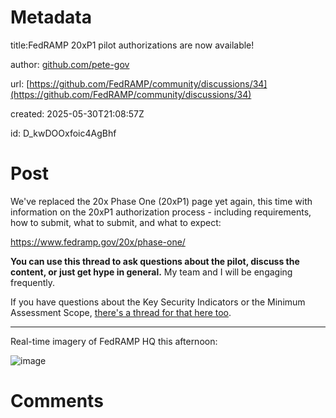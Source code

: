 # Metadata

title:FedRAMP 20xP1 pilot authorizations are now available!

author: [github.com/pete-gov](https://github.com/pete-gov)

url: [https://github.com/FedRAMP/community/discussions/34](https://github.com/FedRAMP/community/discussions/34)

created: 2025-05-30T21:08:57Z

id: D_kwDOOxfoic4AgBhf



# Post

We've replaced the 20x Phase One (20xP1) page yet again, this time with information on the 20xP1 authorization process - including requirements, how to submit, what to submit, and what to expect:

https://www.fedramp.gov/20x/phase-one/

**You can use this thread to ask questions about the pilot, discuss the content, or just get hype in general.** My team and I will be engaging frequently. 

If you have questions about the Key Security Indicators or the Minimum Assessment Scope, [there's a thread for that here too](https://github.com/FedRAMP/community/discussions/28).

-----
Real-time imagery of FedRAMP HQ this afternoon:

![image](https://github.com/user-attachments/assets/fd48473a-0b09-4947-b946-1e8e8f954faf)



# Comments


